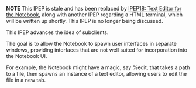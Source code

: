 **NOTE** This IPEP is stale and has been replaced by [IPEP18: Text Editor for the Notebook](https://github.com/ipython/ipython/wiki/IPEP18:-Text-Editor-for-the-Notebook), along with another IPEP regarding a HTML terminal, which will be written up shortly. This IPEP is no longer being discussed.

This IPEP advances the idea of subclients.

The goal is to allow the Notebook to spawn user interfaces in separate windows, providing interfaces that are not well suited for incorporation into the Notebook UI.

For example, the Notebook might have a magic, say %edit, that takes a path to a file, then spawns an instance of a text editor, allowing users to edit the file in a new tab.